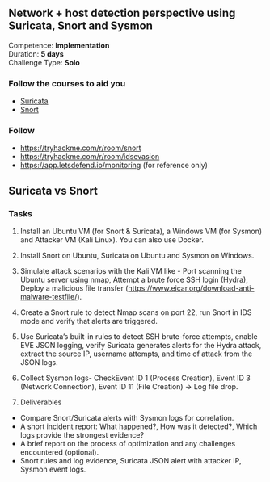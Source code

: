 ## Network + host detection perspective using Suricata, Snort and Sysmon

Competence: **Implementation**</br>
Duration: **5 days** </br>
Challenge Type: **Solo** 


### Follow the courses to aid you

- [Suricata](https://www.pluralsight.com/paths/network-security-monitoring-with-suricata)
- [Snort](https://youtu.be/ZhFZyE26jys?si=MJ-8O7gtg-aPDS7t)

### Follow 

- https://tryhackme.com/r/room/snort
- https://tryhackme.com/r/room/idsevasion
- https://app.letsdefend.io/monitoring (for reference only)

## Suricata vs Snort

### Tasks

1. Install an Ubuntu VM (for Snort & Suricata), a Windows VM (for Sysmon) and Attacker VM (Kali Linux). You can also use Docker.

2. Install Snort on Ubuntu, Suricata on Ubuntu and Sysmon on Windows.

3. Simulate attack scenarios with the Kali VM like - Port scanning the Ubuntu server using nmap, Attempt a brute force SSH login (Hydra), Deploy a malicious file transfer (https://www.eicar.org/download-anti-malware-testfile/).

4. Create a Snort rule to detect Nmap scans on port 22, run Snort in IDS mode and verify that alerts are triggered.

5. Use Suricata’s built-in rules to detect SSH brute-force attempts, enable EVE JSON logging, verify Suricata generates alerts for the Hydra attack, extract the source IP, username attempts, and time of attack from the JSON logs.

6. Collect Sysmon logs- CheckEvent ID 1 (Process Creation), Event ID 3 (Network Connection), Event ID 11 (File Creation) → Log file drop.


5. Deliverables

- Compare Snort/Suricata alerts with Sysmon logs for correlation.
- A short incident report: What happened?, How was it detected?, Which logs provide the strongest evidence?
- A brief report on the process of optimization and any challenges encountered (optional).
- Snort rules and log evidence, Suricata JSON alert with attacker IP, Sysmon event logs.





